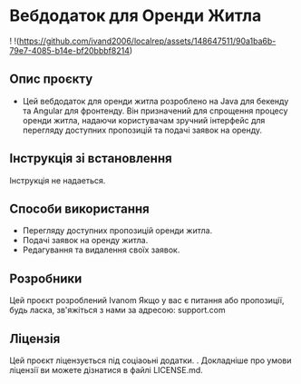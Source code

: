# Вебдодаток для Оренди Житла
! !(https://github.com/ivand2006/localrep/assets/148647511/90a1ba6b-79e7-4085-b14e-bf20bbbf8214)

## Опис проєкту
- Цей вебдодаток для оренди житла розроблено на Java для бекенду та Angular для фронтенду. Він призначений для спрощення процесу оренди житла, надаючи користувачам зручний інтерфейс для перегляду доступних пропозицій та подачі заявок на оренду.
## Інструкція зі встановлення
Інструкція не надаеться.
## Способи використання
- Перегляду доступних пропозицій оренди житла.
- Подачі заявок на оренду житла.
- Редагування та видалення своїх заявок.
## Розробники
Цей проєкт розроблений Ivanom Якщо у вас є питання або пропозиції, будь ласка, зв'яжіться з нами за адресою: support.com
## Ліцензія
Цей проєкт ліцензується під соціаоьні додатки.
. Докладніше про умови ліцензії ви можете дізнатися в файлі LICENSE.md.
